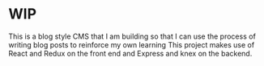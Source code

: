 # WIP

This is a blog style CMS that I am building so that I can use the process of writing blog posts to reinforce my own learning
This project makes use of React and Redux on the front end and Express and knex on the backend.
